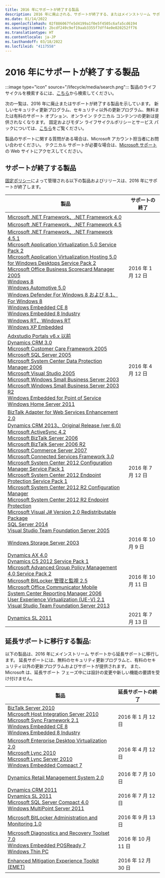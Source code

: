 ```yaml
---
title: 2016 年にサポートが終了する製品
description: 2016 年に廃止される、サポートが終了する、またはメインストリーム サポートから延長サポートに移行する製品を確認してください。
ms.date: 01/14/2022
ms.openlocfilehash: 02f886067fe5d4199a1f0e5f4505c6afa5cd6194
ms.sourcegitcommit: 2bcdf249c9ef19aab3355f7dff4e0e020252ff76
ms.translationtype: HT
ms.contentlocale: ja-JP
ms.lasthandoff: 03/18/2022
ms.locfileid: "4117558"
---
```

# <a name="products-ending-support-in-2016"></a>2016 年にサポートが終了する製品

:::image type="icon" source="/lifecycle/media/search.png":::
製品のライフサイクルを検索するには、[こちら](/lifecycle/products/)から検索してください。

次の一覧は、2016 年に廃止またはサポートが終了する製品を示しています。 新しいセキュリティ更新プログラム、セキュリティ以外の更新プログラム、無料または有料のサポート オプション、オンライン テクニカル コンテンツの更新は提供されなくなります。 固定およびモダン ライフサイクルポリシーとサービス パックについては、[こちら](/lifecycle/overview/product-end-of-support-overview)をご覧ください。

製品のサポートに関する質問がある場合は、Microsoft アカウント担当者にお問い合わせください。 テクニカル サポートが必要な場合は、[Microsoft サポート](https://support.microsoft.com/contactus/?ws=support)の Web サイトにアクセスしてください。





## <a name="products-reaching-end-of-support"></a>サポートが終了する製品

[固定ポリシー](/lifecycle/policies/fixed)によって管理される以下の製品およびリリースは、2016 年にサポートが終了します。

| 製品 | サポートの終了 |
| --- | --- |
| [Microsoft .NET Framework、.NET Framework 4.0](/lifecycle/products/microsoft-net-framework?branch=live)<br>[Microsoft .NET Framework、.NET Framework 4.5](/lifecycle/products/microsoft-net-framework?branch=live)<br>[Microsoft .NET Framework、.NET Framework 4.5.1](/lifecycle/products/microsoft-net-framework?branch=live)<br>[Microsoft Application Virtualization 5.0 Service Pack 2](/lifecycle/products/microsoft-application-virtualization-50?branch=live)<br>[Microsoft Application Virtualization Hosting 5.0 for Windows Desktops Service Pack 2](/lifecycle/products/microsoft-application-virtualization-hosting-50?branch=live)<br>[Microsoft Office Business Scorecard Manager 2005](/lifecycle/products/microsoft-office-business-scorecard-manager-2005?branch=live)<br>[Windows 8](/lifecycle/products/windows-8?branch=live)<br>[Windows Automotive 5.0](/lifecycle/products/windows-automotive-50?branch=live)<br>[Windows Defender For Windows 8 および 8.1、For Windows 8](/lifecycle/products/windows-defender-for-windows-8-and-81?branch=live)<br>[Windows Embedded CE 8](/lifecycle/products/windows-embedded-8?branch=live)<br>[Windows Embedded 8 Industry](/lifecycle/products/windows-embedded-8-industry?branch=live)<br>[Windows RT、Windows RT](/lifecycle/products/windows-rt?branch=live)<br>[Windows XP Embedded](/lifecycle/products/windows-xp-embedded?branch=live)<br> | 2016 年 1 月 12 日 |
| [Adxstudio Portals v6.x 以前](/lifecycle/products/adxstudio-portals-v6x-or-prior?branch=live)<br>[Dynamics CRM 3.0](/lifecycle/products/dynamics-crm-30?branch=live)<br>[Microsoft Customer Care Framework 2005](/lifecycle/products/microsoft-customer-care-framework-2005?branch=live)<br>[Microsoft SQL Server 2005](/lifecycle/products/microsoft-sql-server-2005?branch=live)<br>[Microsoft System Center Data Protection Manager 2006](/lifecycle/products/microsoft-system-center-data-protection-manager-2006?branch=live)<br>[Microsoft Visual Studio 2005](/lifecycle/products/microsoft-visual-studio-2005?branch=live)<br>[Microsoft Windows Small Business Server 2003](/lifecycle/products/microsoft-windows-small-business-server-2003?branch=live)<br>[Microsoft Windows Small Business Server 2003 R2](/lifecycle/products/microsoft-windows-small-business-server-2003-r2-?branch=live)<br>[Windows Embedded for Point of Service](/lifecycle/products/windows-embedded-for-point-of-service?branch=live)<br>[Windows Home Server 2011](/lifecycle/products/windows-home-server-2011?branch=live)<br> | 2016 年 4 月 12 日 |
| [BizTalk Adapter for Web Services Enhancement 2.0](/lifecycle/products/biztalk-adapter-for-web-services-enhancement-20?branch=live)<br>[Dynamics CRM 2013、Original Release (ver 6.0)](/lifecycle/products/dynamics-crm-2013?branch=live)<br>[Microsoft ActiveSync 4.2](/lifecycle/products/microsoft-activesync-42?branch=live)<br>[Microsoft BizTalk Server 2006](/lifecycle/products/microsoft-biztalk-server-2006?branch=live)<br>[Microsoft BizTalk Server 2006 R2](/lifecycle/products/microsoft-biztalk-server-2006-r2?branch=live)<br>[Microsoft Commerce Server 2007](/lifecycle/products/microsoft-commerce-server-2007?branch=live)<br>[Microsoft Connected Services Framework 3.0](/lifecycle/products/microsoft-connected-services-framework-30?branch=live)<br>[Microsoft System Center 2012 Configuration Manager Service Pack 1](/lifecycle/products/microsoft-system-center-2012-configuration-manager?branch=live)<br>[Microsoft System Center 2012 Endpoint Protection Service Pack 1](/lifecycle/products/microsoft-system-center-2012-endpoint-protection?branch=live)<br>[Microsoft System Center 2012 R2 Configuration Manager](/lifecycle/products/microsoft-system-center-2012-r2-configuration-manager?branch=live)<br>[Microsoft System Center 2012 R2 Endpoint Protection](/lifecycle/products/microsoft-system-center-2012-r2-endpoint-protection?branch=live)<br>[Microsoft Visual J# Version 2.0 Redistributable Package](/lifecycle/products/microsoft-visual-j-version-20-redistributable-package?branch=live)<br>[SQL Server 2014](/lifecycle/products/sql-server-2014?branch=live)<br>[Visual Studio Team Foundation Server 2005](/lifecycle/products/microsoft-visual-studio-2005-team-foundation-server?branch=live)<br> | 2016 年 7 月 12 日 |
| [Windows Storage Server 2003](/lifecycle/products/windows-storage-server-2003?branch=live)<br> | 2016 年 10 月 9 日 |
| [Dynamics AX 4.0](/lifecycle/products/dynamics-ax-40?branch=live)<br>[Dynamics C5 2012 Service Pack 1](/lifecycle/products/dynamics-c5-2012?branch=live)<br>[Microsoft Advanced Group Policy Management 4.0 Service Pack 2](/lifecycle/products/microsoft-advanced-group-policy-management-40?branch=live)<br>[Microsoft BitLocker 管理と監視 2.5](/lifecycle/products/microsoft-bitlocker-administration-and-monitoring-25?branch=live)<br>[Microsoft Office Communicator Mobile](/lifecycle/products/microsoft-office-communicator-mobile?branch=live)<br>[System Center Reporting Manager 2006](/lifecycle/products/system-center-reporting-manager-2006?branch=live)<br>[User Experience Virtualization (UE-V) 2.1](/lifecycle/products/user-experience-virtualization-uev-21?branch=live)<br>[Visual Studio Team Foundation Server 2013](/lifecycle/products/visual-studio-team-foundation-server-2013?branch=live)<br> | 2016 年 10 月 11 日 |
| [Dynamics SL 2011](/lifecycle/products/dynamics-sl-2011?branch=live)<br> | 2021 年 7 月 13 日 |


## <a name="products-moving-to-extended-support"></a>延長サポートに移行する製品:

以下の製品は、2016 年にメインストリーム サポートから延長サポートに移行します。 延長サポートには、無料のセキュリティ更新プログラムと、有料のセキュリティ以外の更新プログラムおよびサポートが提供されます。 また、Microsoft は、延長サポート フェーズ中には設計の変更や新しい機能の要請を受け付けません。

| 製品 | 延長サポートの終了 |
| --- | --- |
| [BizTalk Server 2010](/lifecycle/products/biztalk-server-2010?branch=live)<br>[Microsoft Host Integration Server 2010](/lifecycle/products/microsoft-host-integration-server-2010?branch=live)<br>[Microsoft Sync Framework 2.1](/lifecycle/products/microsoft-sync-framework-21?branch=live)<br>[Windows Embedded CE 8](/lifecycle/products/windows-embedded-8?branch=live)<br>[Windows Embedded 8 Industry](/lifecycle/products/windows-embedded-8-industry?branch=live)<br> | 2016 年 1 月 12 日 |
| [Microsoft Enterprise Desktop Virtualization 2.0](/lifecycle/products/microsoft-enterprise-desktop-virtualization-20?branch=live)<br>[Microsoft Lync 2010](/lifecycle/products/microsoft-lync-2010?branch=live)<br>[Microsoft Lync Server 2010](/lifecycle/products/microsoft-lync-server-2010?branch=live)<br>[Windows Embedded Compact 7](/lifecycle/products/windows-embedded-compact-7?branch=live)<br> | 2016 年 4 月 12 日 |
| [Dynamics Retail Management System 2.0](/lifecycle/products/dynamics-retail-management-system-20?branch=live)<br> | 2016 年 7 月 10 日 |
| [Dynamics CRM 2011](/lifecycle/products/dynamics-crm-2011?branch=live)<br>[Dynamics SL 2011](/lifecycle/products/dynamics-sl-2011?branch=live)<br>[Microsoft SQL Server Compact 4.0](/lifecycle/products/microsoft-sql-server-compact-40?branch=live)<br>[Windows MultiPoint Server 2011](/lifecycle/products/windows-multipoint-server-2011?branch=live)<br> | 2016 年 7 月 12 日 |
| [Microsoft BitLocker Administration and Monitoring 1.0](/lifecycle/products/microsoft-bitlocker-administration-and-monitoring-10?branch=live)<br> | 2016 年 9 月 13 日 |
| [Microsoft Diagnostics and Recovery Toolset 7.0](/lifecycle/products/microsoft-diagnostics-and-recovery-toolset-70?branch=live)<br>[Windows Embedded POSReady 7](/lifecycle/products/windows-embedded-posready-7?branch=live)<br>[Windows Thin PC](/lifecycle/products/windows-thin-pc?branch=live)<br> | 2016 年 10 月 11 日 |
| [Enhanced Mitigation Experience Toolkit (EMET)](/lifecycle/products/enhanced-mitigation-experience-toolkit-emet?branch=live)<br> | 2016 年 12 月 30 日 |
